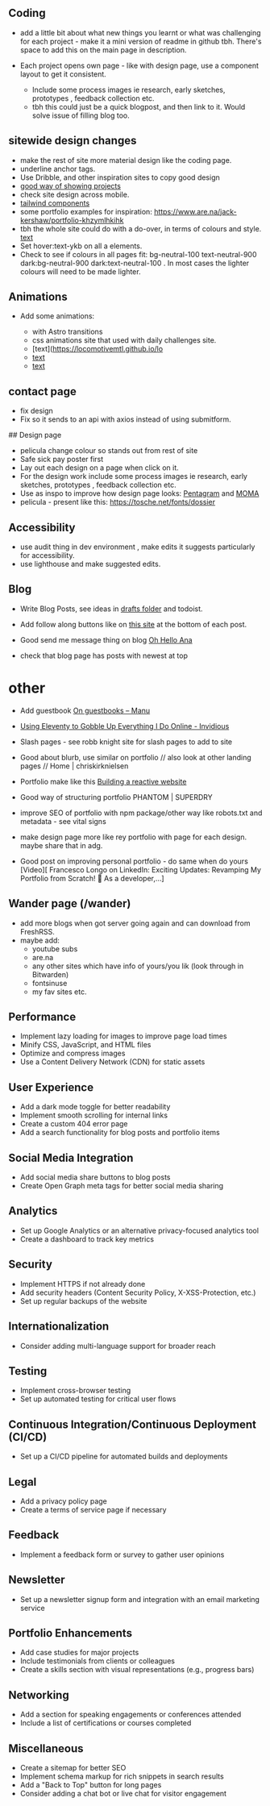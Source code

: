 ## Coding

- add a little bit about what new things you learnt or what was challenging for each project - make it a mini version of readme in github tbh. There's space to add this on the main page in description.
- Each project opens own page - like with design page, use a component layout to get it consistent.

  - Include some process images ie research, early sketches, prototypes , feedback collection etc.
  - tbh this could just be a quick blogpost, and then link to it. Would solve issue of filling blog too.

## sitewide design changes

- make the rest of site more material design like the coding page.
- underline anchor tags.
- Use Dribble, and other inspiration sites to copy good design
- [good way of showing projects](https://ohamidux.com/work)
- check site design across mobile.
- [tailwind components ](https://floatui.com/)
- some portfolio examples for inspiration: https://www.are.na/jack-kershaw/portfolio-khzymlhkihk
- tbh the whole site could do with a do-over, in terms of colours and style.
  [text](https://graphicdesignjunction.com/2024/06/how-to-modernize-your-website/?utm_source=vero&utm_medium=email&utm_content=control&utm_campaign=20240605%20Insider%20%28Sponsored%20by%20DMI%29&utm_term=Newsletter#N6)
- Set hover:text-ykb on all a elements.
- Check to see if colours in all pages fit: bg-neutral-100 text-neutral-900 dark:bg-neutral-900 dark:text-neutral-100 . In most cases the lighter colours will need to be made lighter.

## Animations

- Add some animations:

  - with Astro transitions
  - css animations site that used with daily challenges site.
  - [text](https://locomotivemtl.github.io/lo
  - [text](https://gsap.com/scroll/)
  - [text](http://michalsnik.github.io/aos/)

## contact page

- fix design
- Fix so it sends to an api with axios instead of using submitform.

## Design page

- pelicula change colour so stands out from rest of site
- Safe sick pay poster first
- Lay out each design on a page when click on it.
- For the design work include some process images ie research, early sketches, prototypes , feedback collection etc.
- Use as inspo to improve how design page looks: [Pentagram](https://www.pentagram.com/) and [MOMA](https://www.moma.org/calendar/exhibitions/5657s)
- pelicula - present like this: https://tosche.net/fonts/dossier

## Accessibility

- use audit thing in dev environment , make edits it suggests particularly for accessibility.
- use lighthouse and make suggested edits.

## Blog

- Write Blog Posts, see ideas in [drafts folder](src/pages/blog/_drafts) and todoist.
- Add follow along buttons like on [this site](https://manuelmoreale.com/pb-simone-silvestroni) at the bottom of each post.

- Good send me message thing on blog [Oh Hello Ana](https://ohhelloana.blog/i-want-it-all/)
- check that blog page has posts with newest at top

# other

- Add guestbook [On guestbooks – Manu](https://manuelmoreale.com/@/page/25583Thdp8L1dO0C)

- [Using Eleventy to Gobble Up Everything I Do Online - Invidious](https://yewtu.be/watch?v=e_87IF7KGgo)

- Slash pages - see robb knight site for slash pages to add to site

- Good about blurb, use similar on portfolio // also look at other landing pages // Home | chriskirknielsen

- Portfolio make like this [Building a reactive website](https://feedpress.me/link/23795/16619744/building-a-reactive-website)

- Good way of structuring portfolio PHANTOM | SUPERDRY

- improve SEO of portfolio with npm package/other way like robots.txt and metadata - see vital signs

- make design page more like rey portfolio with page for each design. maybe share that in adg.

- Good post on improving personal portfolio - do same when do yours [Video][ Francesco Longo on LinkedIn: Exciting Updates: Revamping My Portfolio from Scratch! 🚀 As a developer,…]

## Wander page (/wander)

- add more blogs when got server going again and can download from FreshRSS.
- maybe add:
  - youtube subs
  - are.na
  - any other sites which have info of yours/you lik (look through in Bitwarden)
  - fontsinuse
  - my fav sites etc.

## Performance

- Implement lazy loading for images to improve page load times
- Minify CSS, JavaScript, and HTML files
- Optimize and compress images
- Use a Content Delivery Network (CDN) for static assets

## User Experience

- Add a dark mode toggle for better readability
- Implement smooth scrolling for internal links
- Create a custom 404 error page
- Add a search functionality for blog posts and portfolio items

## Social Media Integration

- Add social media share buttons to blog posts
- Create Open Graph meta tags for better social media sharing

## Analytics

- Set up Google Analytics or an alternative privacy-focused analytics tool
- Create a dashboard to track key metrics

## Security

- Implement HTTPS if not already done
- Add security headers (Content Security Policy, X-XSS-Protection, etc.)
- Set up regular backups of the website

## Internationalization

- Consider adding multi-language support for broader reach

## Testing

- Implement cross-browser testing
- Set up automated testing for critical user flows

## Continuous Integration/Continuous Deployment (CI/CD)

- Set up a CI/CD pipeline for automated builds and deployments

## Legal

- Add a privacy policy page
- Create a terms of service page if necessary

## Feedback

- Implement a feedback form or survey to gather user opinions

## Newsletter

- Set up a newsletter signup form and integration with an email marketing service

## Portfolio Enhancements

- Add case studies for major projects
- Include testimonials from clients or colleagues
- Create a skills section with visual representations (e.g., progress bars)

## Networking

- Add a section for speaking engagements or conferences attended
- Include a list of certifications or courses completed

## Miscellaneous

- Create a sitemap for better SEO
- Implement schema markup for rich snippets in search results
- Add a "Back to Top" button for long pages
- Consider adding a chat bot or live chat for visitor engagement
